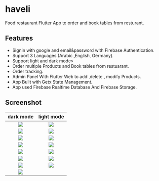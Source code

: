 # haveli

Food restaurant Flutter App to order and book tables from resturant.

## Features
- Signin with google and email&password with Firebase Authentication.
- Support 3 Languages (Arabic ,English, Germany).
- Support light and dark mode>
- Order multiple Products and Book tables from restuarant.
- Order tracking.
- Admin Panel With Flutter Web to add ,delete , modify Products.
- App Built with Getx State Management.
- App used Firebase Realtime Database And Firebase Storage.
  

## Screenshot
dark mode             |  light mode
:-------------------------:|:-------------------------:
![](/screenshot/2.jpeg?raw=true) | ![](/screenshot/1.jpeg?raw=true)
![](/screenshot/3.jpeg?raw=true) | ![](/screenshot/20.jpeg?raw=true)
![](/screenshot/5.jpeg?raw=true) | ![](/screenshot/19.jpeg?raw=true)
![](/screenshot/6.jpeg?raw=true) | ![](/screenshot/18.jpeg?raw=true)
![](/screenshot/4.jpeg?raw=true) |  ![](/screenshot/17.jpeg?raw=true)
![](/screenshot/8.jpeg?raw=true) | ![](/screenshot/16.jpeg?raw=true)
![](/screenshot/10.jpeg?raw=true)| ![](/screenshot/21.jpeg?raw=true)
![](/screenshot/12.jpeg?raw=true)|  
